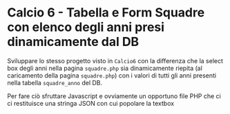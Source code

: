 # Calcio 6 - Tabella e Form Squadre con elenco degli anni presi dinamicamente dal DB

Sviluppare lo stesso progetto visto in `Calcio6` con la differenza che la select box degli anni nella pagina `squadre.php` sia dinamicamente riepita (al caricamento della pagina `squadre.php`) con i valori di tutti gli anni presenti nella tabella `squadre_anno` del DB.

Per fare ciò sfruttare Javascript e ovviamente un opportuno file PHP che ci ci restituisce una stringa JSON con cui popolare la textbox
